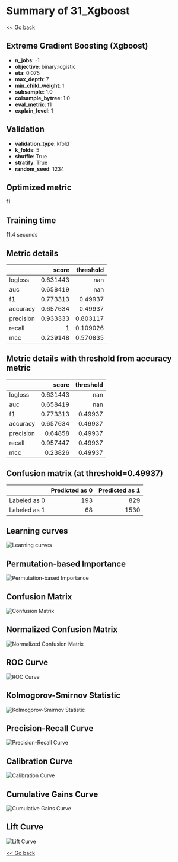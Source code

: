 # Summary of 31_Xgboost

[<< Go back](../README.md)


## Extreme Gradient Boosting (Xgboost)
- **n_jobs**: -1
- **objective**: binary:logistic
- **eta**: 0.075
- **max_depth**: 7
- **min_child_weight**: 1
- **subsample**: 1.0
- **colsample_bytree**: 1.0
- **eval_metric**: f1
- **explain_level**: 1

## Validation
 - **validation_type**: kfold
 - **k_folds**: 5
 - **shuffle**: True
 - **stratify**: True
 - **random_seed**: 1234

## Optimized metric
f1

## Training time

11.4 seconds

## Metric details
|           |    score |   threshold |
|:----------|---------:|------------:|
| logloss   | 0.631443 |  nan        |
| auc       | 0.658419 |  nan        |
| f1        | 0.773313 |    0.49937  |
| accuracy  | 0.657634 |    0.49937  |
| precision | 0.933333 |    0.803117 |
| recall    | 1        |    0.109026 |
| mcc       | 0.239148 |    0.570835 |


## Metric details with threshold from accuracy metric
|           |    score |   threshold |
|:----------|---------:|------------:|
| logloss   | 0.631443 |   nan       |
| auc       | 0.658419 |   nan       |
| f1        | 0.773313 |     0.49937 |
| accuracy  | 0.657634 |     0.49937 |
| precision | 0.64858  |     0.49937 |
| recall    | 0.957447 |     0.49937 |
| mcc       | 0.23826  |     0.49937 |


## Confusion matrix (at threshold=0.49937)
|              |   Predicted as 0 |   Predicted as 1 |
|:-------------|-----------------:|-----------------:|
| Labeled as 0 |              193 |              829 |
| Labeled as 1 |               68 |             1530 |

## Learning curves
![Learning curves](learning_curves.png)

## Permutation-based Importance
![Permutation-based Importance](permutation_importance.png)
## Confusion Matrix

![Confusion Matrix](confusion_matrix.png)


## Normalized Confusion Matrix

![Normalized Confusion Matrix](confusion_matrix_normalized.png)


## ROC Curve

![ROC Curve](roc_curve.png)


## Kolmogorov-Smirnov Statistic

![Kolmogorov-Smirnov Statistic](ks_statistic.png)


## Precision-Recall Curve

![Precision-Recall Curve](precision_recall_curve.png)


## Calibration Curve

![Calibration Curve](calibration_curve_curve.png)


## Cumulative Gains Curve

![Cumulative Gains Curve](cumulative_gains_curve.png)


## Lift Curve

![Lift Curve](lift_curve.png)



[<< Go back](../README.md)
